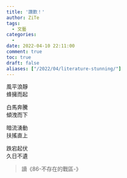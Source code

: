 ```yaml
---
title: '讚歎！'
author: ZiTe
tags:
  - 文藝
categories:
  - 
date: 2022-04-10 22:11:00
comment: true
toc: true
draft: false
aliases: ["/2022/04/literature-stunning/"]
---
```


風平浪靜  
蜂擁而起  

白馬奔騰  
傾洩而下  

暗流湧動  
扶搖直上  

跌宕起伏  
久日不遺  

> 讀《86-不存在的戰區-》
